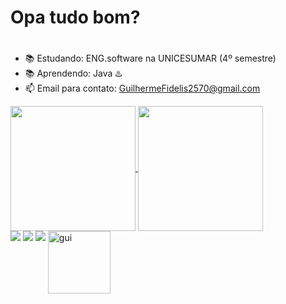 # Opa tudo bom? <h1>

- 📚 Estudando: ENG.software na UNICESUMAR (4º semestre)
- 📚 Aprendendo: Java ♨️
- 📫 Email para contato: GuilhermeFidelis2570@gmail.com

<a href="https://github.com/GuilhermeFideliscch/github-readme-stats">
  <img height=200 align="center" src="https://github-readme-stats.vercel.app/api?username=GuilhermeFideliscch&theme=neon" />
</a>
<a href="https://github.com/GuilhermeFideliscch/convoychat">
  <img height=200 align="center" src="[https://github-readme-stats.vercel.app/api/top-langs?username=GuilhermeFideliscch&layout=compact&langs_count=8&card_width=320&theme=neon](https://github-readme-stats.vercel.app/api/top-langs/?username=GuilhermeFideliscch&layout=compact&langs_count=8&card_width=320&theme=dracula&cache_seconds=1)" />
</a>

<div> 
  <a href="https://www.instagram.com/guifidelis_0725" target="_blank"><img src="https://img.shields.io/badge/-Instagram-%23E4405F?style=for-the-badge&logo=instagram&logoColor=white" target="_blank"></a>
 	<a href="https://www.twitch.tv/sheidalol" target="_blank"><img src="https://img.shields.io/badge/Twitch-9146FF?style=for-the-badge&logo=twitch&logoColor=white" target="_blank"></a>
  <a href="https://www.linkedin.com/in/guilherme-fidelis2570/" target="_blank"><img src="https://img.shields.io/badge/-LinkedIn-%230077B5?style=for-the-badge&logo=linkedin&logoColor=white" target="_blank"></a> 
  <img height=100 align="top" alt=gui src="https://media.giphy.com/media/Dg4TxjYikCpiGd7tYs/giphy.gif?cid=82a1493b92u9172t2oam8r2nr8r02pqpy5my24poeb2ytvzm&ep=v1_gifs_trending&rid=giphy.gif&ct=g">
  
</div>


